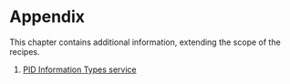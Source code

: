 # Appendix

This chapter contains additional information, extending the scope of the recipes.

1. [PID Information Types service](./appendix_pit.md)